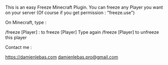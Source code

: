 This is an easy Freeze Minecraft Plugin. You can freeze any Player you want on your server (Of course if you get permission : "freeze.use")

On Minecraft, type :

/freeze [Player] : to freeze [Player]
Type again /freeze [Player] to unfreeze this player


Contact me :

https://damienlebas.com
damienlebas.pro@gmail.com
